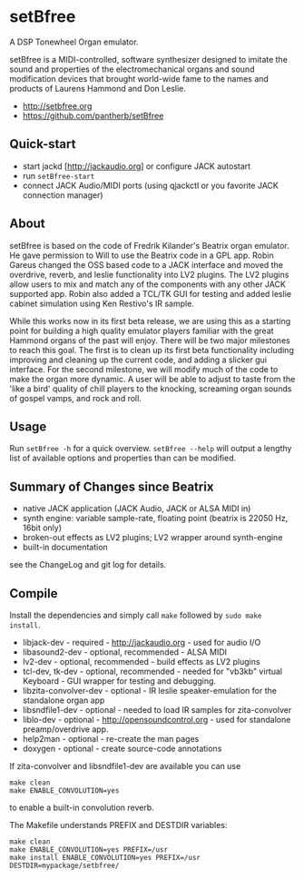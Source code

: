 setBfree
========

A DSP Tonewheel Organ emulator.

setBfree is a MIDI-controlled, software synthesizer designed to imitate the
sound and properties of the electromechanical organs and sound modification
devices that brought world-wide fame to the names and products of Laurens
Hammond and Don Leslie.

*   http://setbfree.org
*   https://github.com/pantherb/setBfree

Quick-start
-----------

 - start jackd [http://jackaudio.org] or configure JACK autostart
 - run `setBfree-start`
 - connect JACK Audio/MIDI ports (using qjackctl or you favorite JACK
   connection manager)

About
-----

setBfree is based on the code of Fredrik Kilander's Beatrix organ emulator. He
gave permission to Will to use the Beatrix code in a GPL app. Robin Gareus
changed the OSS based code to a JACK interface and moved the overdrive, reverb,
and leslie functionality into LV2 plugins. The LV2 plugins allow users to mix
and match any of the components with any other JACK supported app. Robin also
added a TCL/TK GUI for testing and added leslie cabinet simulation using Ken
Restivo's IR sample.

While this works now in its first beta release, we are using this as a starting
point for building a high quality emulator players familiar with the great
Hammond organs of the past will enjoy. There will be two major milestones to
reach this goal. The first is to clean up its first beta functionality
including improving and cleaning up the current code, and adding a slicker gui
interface. For the second milestone, we will modify much of the code to make
the organ more dynamic. A user will be able to adjust to taste from the 'like a
bird' quality of chill players to the knocking, screaming organ sounds of
gospel vamps, and rock and roll.


Usage
-----

Run `setBfree -h` for a quick overview. `setBfree --help` will output a
lengthy list of available options and properties than can be modified.


Summary of Changes since Beatrix
--------------------------------

*   native JACK application (JACK Audio, JACK or ALSA MIDI in)
*   synth engine: variable sample-rate, floating point (beatrix is 22050 Hz, 16bit only)
*   broken-out effects as LV2 plugins; LV2 wrapper around synth-engine
*   built-in documentation

see the ChangeLog and git log for details.


Compile
-------

Install the dependencies and simply call `make` followed by `sudo make install`.

*   libjack-dev - required - http://jackaudio.org - used for audio I/O
*   libasound2-dev - optional, recommended - ALSA MIDI 
*   lv2-dev - optional, recommended - build effects as LV2 plugins
*   tcl-dev, tk-dev - optional, recommended - needed for "vb3kb" virtual Keyboard - GUI wrapper for testing and debugging.
*   libzita-convolver-dev - optional - IR leslie speaker-emulation for the standalone organ app
*   libsndfile1-dev - optional - needed to load IR samples for zita-convolver
*   liblo-dev - optional - http://opensoundcontrol.org - used for standalone preamp/overdrive app.
*   help2man - optional - re-create the man pages
*   doxygen - optional - create source-code annotations


If zita-convolver and libsndfile1-dev are available you can use

	make clean
	make ENABLE_CONVOLUTION=yes

to enable a built-in convolution reverb.


The Makefile understands PREFIX and DESTDIR variables:

	make clean
	make ENABLE_CONVOLUTION=yes PREFIX=/usr
	make install ENABLE_CONVOLUTION=yes PREFIX=/usr DESTDIR=mypackage/setbfree/

